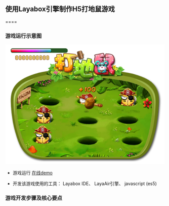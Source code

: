 ## 使用Layabox引擎制作H5打地鼠游戏

====

### 游戏运行示意图

![hit hammer game](/folders/screenshot.png "hit hammer game") 

* 游戏运行 [在线demo](https://riverscoder.github.io/the-hamster-game/bin/index.html) 

* 开发该游戏使用的工具： Layabox IDE、 LayaAir引擎、 javascript (es5)

### 游戏开发步骤及核心要点

